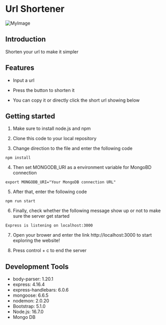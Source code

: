 # **Url Shortener**
 ![MyImage](https://scontent.ftpe3-1.fna.fbcdn.net/v/t39.30808-6/312934863_5523105297784437_2399843513114418547_n.jpg?_nc_cat=111&ccb=1-7&_nc_sid=730e14&_nc_ohc=5vo4MdNfxl0AX-wx1jh&_nc_ht=scontent.ftpe3-1.fna&oh=00_AT-ngJ-Epnsp70nITckicmiRcIIVso1YHEjbynOXfUpeOA&oe=635BF025)
## Introduction
Shorten your url to make it simpler
 
## Features
 
 * Input a url
 
 * Press the button to shorten it

 * You can copy it or directly click the short url showing below
 
## Getting started
 1. Make sure to install node.js and npm

 2. Clone this code to your local repository

 3. Change direction to the file and enter the following code
```
npm install
```
 4. Then set MONGODB_URI as a environment variable for MongoBD connection
```
export MONGODB_URI="Your MongoDB connection URL"
```
 5. After that, enter the following code
```
npm run start
```
 6. Finally, check whether the following message show up or not to make sure the server get started
```
Express is listening on localhost:3000
```
 7. Open your brower and enter the link http://localhost:3000 to start exploring the website!

 8. Press control + c to end the server
## Development Tools
    
* body-parser: 1.20.1
* express: 4.16.4
* express-handlebars: 6.0.6
* mongoose: 6.6.5
* nodemon: 2.0.20
* Bootstrap: 5.1.0
* Node.js: 16.7.0
* Mongo DB
